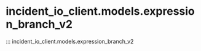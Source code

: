 # incident_io_client.models.expression_branch_v2

::: incident_io_client.models.expression_branch_v2
